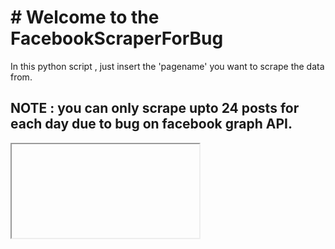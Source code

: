 # # Welcome to the FacebookScraperForBug 

In this python script , just insert the 'pagename' you want to scrape the data from. 
## NOTE : you can only scrape upto 24 posts for each day due to bug on facebook graph API.
<iframe></iframe>
